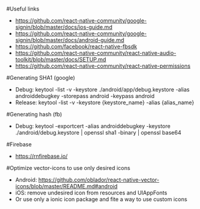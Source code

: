 #Useful links
- https://github.com/react-native-community/google-signin/blob/master/docs/ios-guide.md
- https://github.com/react-native-community/google-signin/blob/master/docs/android-guide.md
- https://github.com/facebook/react-native-fbsdk
- https://github.com/react-native-community/react-native-audio-toolkit/blob/master/docs/SETUP.md
- https://github.com/react-native-community/react-native-permissions

#Generating SHA1 (google)
- Debug: keytool -list -v -keystore ./android/app/debug.keystore -alias androiddebugkey -storepass android -keypass android
- Release: keytool -list -v -keystore {keystore_name} -alias {alias_name}

#Generating hash (fb)
- Debug: keytool -exportcert -alias androiddebugkey -keystore ./android/debug.keystore | openssl sha1 -binary | openssl base64

#Firebase
- https://rnfirebase.io/

#Optimize vector-icons to use only desired icons
- Android: https://github.com/oblador/react-native-vector-icons/blob/master/README.md#android
- iOS: remove undesired icon from resources and UIAppFonts 
- Or use only a ionic icon package and fite a way to use custom icons
